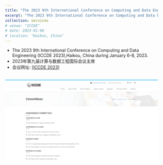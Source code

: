 ```yaml
---
title: "The 2023 9th International Conference on Computing and Data Engineering (ICCDE 2023)国际计算机与数据工程大会主席"
excerpt: "The 2023 9th International Conference on Computing and Data Engineering (ICCDE 2023),Haikou, China during January 6-8, 2023.<br/><img src='/images/ICCDE.jpg'>"
collection: services
# venue: "ICCDE"
# date: 2023-01-06
# location: "Haikou, China"
---
```

* The 2023 9th International Conference on Computing and Data Engineering (ICCDE 2023),Haikou, China during January 6-8, 2023.
* 2023年第九届计算与数据工程国际会议主席
* 会议网址: <a href= "http://iccde.org/index.html">[ICCDE 2023]
</a>
<br>
<img src='/images/ICCDE.jpg'>